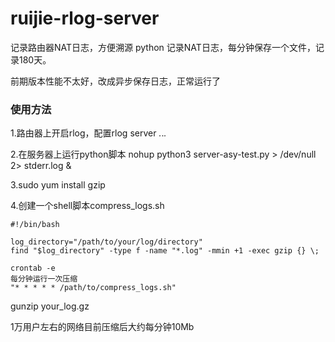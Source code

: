 # ruijie-rlog-server
记录路由器NAT日志，方便溯源
python
记录NAT日志，每分钟保存一个文件，记录180天。


前期版本性能不太好，改成异步保存日志，正常运行了


### 使用方法
1.路由器上开启rlog，配置rlog server *.*.*.*

2.在服务器上运行python脚本
nohup python3 server-asy-test.py > /dev/null 2> stderr.log &

3.sudo yum install gzip  

4.创建一个shell脚本compress_logs.sh
```
#!/bin/bash

log_directory="/path/to/your/log/directory"
find "$log_directory" -type f -name "*.log" -mmin +1 -exec gzip {} \;

```
```chmod +x compress_logs.sh
crontab -e
每分钟运行一次压缩
"* * * * * /path/to/compress_logs.sh"

```

gunzip your_log.gz

1万用户左右的网络目前压缩后大约每分钟10Mb
